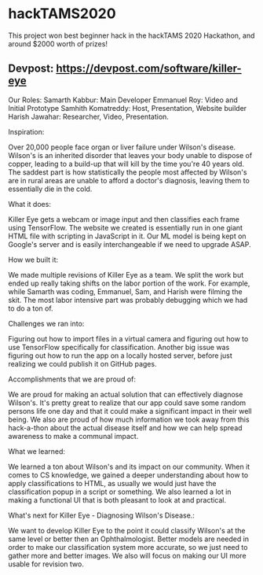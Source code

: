 # hackTAMS2020 
This project won best beginner hack in the hackTAMS 2020 Hackathon, and around $2000 worth of prizes!
## Devpost: https://devpost.com/software/killer-eye

Our Roles:
Samarth Kabbur: Main Developer
Emmanuel Roy: Video and Initial Prototype
Samhith Komatreddy: Host, Presentation, Website builder
Harish Jawahar: Researcher, Video, Presentation.

Inspiration:

Over 20,000 people face organ or liver failure under Wilson's disease. Wilson's is an inherited disorder that leaves your body unable to dispose of copper, leading to a build-up that will kill by the time you're 40 years old. The saddest part is how statistically the people most affected by Wilson's are in rural areas are unable to afford a doctor's diagnosis, leaving them to essentially die in the cold.

What it does:

Killer Eye gets a webcam or image input and then classifies each frame using TensorFlow. The website we created is essentially run in one giant HTML file with scripting in JavaScript in it. Our ML model is being kept on Google's server and is easily interchangeable if we need to upgrade ASAP.

How we built it:

We made multiple revisions of Killer Eye as a team. We split the work but ended up really taking shifts on the labor portion of the work. For example, while Samarth was coding, Emmanuel, Sam, and Harish were filming the skit. The most labor intensive part was probably debugging which we had to do a ton of.

Challenges we ran into:

Figuring out how to import files in a virtual camera and figuring out how to use TensorFlow specifically for classification. Another big issue was figuring out how to run the app on a locally hosted server, before just realizing we could publish it on GitHub pages.

Accomplishments that we are proud of:

We are proud for making an actual solution that can effectively diagnose Wilson's. It's pretty great to realize that our app could save some random persons life one day and that it could make a significant impact in their well being. We also are proud of how much information we took away from this hack-a-thon about the actual disease itself and how we can help spread awareness to make a communal impact.

What we learned:

We learned a ton about Wilson's and its impact on our community. When it comes to CS knowledge, we gained a deeper understanding about how to apply classifications to HTML, as usually we would just have the classification popup in a script or something. We also learned a lot in making a functional UI that is both pleasant to look at and practical.

What's next for Killer Eye - Diagnosing Wilson's Disease.:

We want to develop Killer Eye to the point it could classify Wilson's at the same level or better then an Ophthalmologist. Better models are needed in order to make our classification system more accurate, so we just need to gather more and better images. We also will focus on making our UI more usable for revision two.
